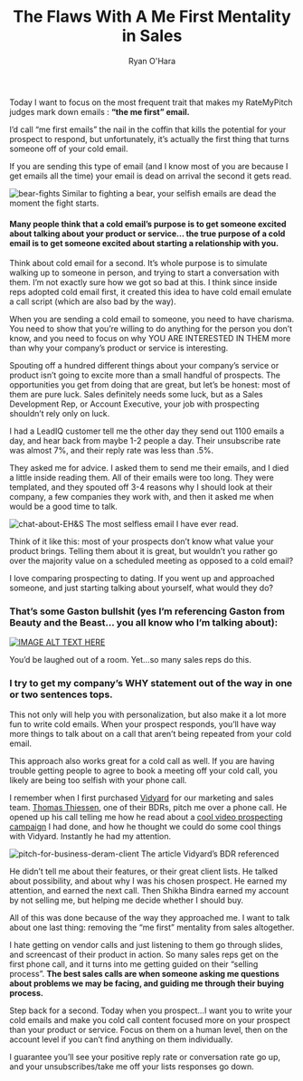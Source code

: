 ﻿---
layout: blog
title: The Flaws With A Me First Mentality in Sales
description: As many of you know, we do a ton of RateMyPitch events throughout the year where we look at cold emails, and coach thousands of sales reps on how to get prospects to respond to your cold emails.
coverImage: /img/bear-fights.jpg
publishDate: Jan 16, 2018

author: Ryan O'Hara
authorProfile:  Ryan O'Hara has been an early employee at several startups helping them with marketing and prospecting tactics, including Dyn who was acquired by Oracle for $600+ million in 2016. He's had prospecting campaigns featured in Fortune, Mashable, and TheNextWeb. Ryan specializes in branding, business development, prospecting, and coaching people on how to make good digital first impressions. He also mentors two accelerators, The Iron Yard and The Alpha Loft, and hosts The Prospecting Podcast.
authorImage: /img/Ryan-OHara-Headshot.png
---


Today I want to focus on the most frequent trait that makes my RateMyPitch judges mark down emails : **“the me first” email.**

I’d call “me first emails” the nail in the coffin that kills the potential for your prospect to respond, but unfortunately, it’s actually the first thing that turns someone off of your cold email.

If you are sending this type of email (and I know most of you are because I get emails all the time) your email is dead on arrival the second it gets read.

![bear-fights](/img/bear-fights.jpg) Similar to fighting a bear, your selfish emails are dead the moment the fight starts.

#### Many people think that a cold email’s purpose is to get someone excited about talking about your product or service… the true purpose of a cold email is to get someone excited about starting a relationship with you.

Think about cold email for a second. It’s whole purpose is to simulate walking up to someone in person, and trying to start a conversation with them. I’m not exactly sure how we got so bad at this. I think since inside reps adopted cold email first, it created this idea to have cold email emulate a call script (which are also bad by the way).

When you are sending a cold email to someone, you need to have charisma. You need to show that you’re willing to do anything for the person you don’t know, and you need to focus on why YOU ARE INTERESTED IN THEM more than why your company’s product or service is interesting.

Spouting off a hundred different things about your company’s service or product isn’t going to excite more than a small handful of prospects. The opportunities you get from doing that are great, but let’s be honest: most of them are pure luck. Sales definitely needs some luck, but as a Sales Development Rep, or Account Executive, your job with prospecting shouldn’t rely only on luck.

I had a LeadIQ customer tell me the other day they send out 1100 emails a day, and hear back from maybe 1-2 people a day. Their unsubscribe rate was almost 7%, and their reply rate was less than .5%.

They asked me for advice. I asked them to send me their emails, and I died a little inside reading them. All of their emails were too long. They were templated, and they spouted off 3-4 reasons why I should look at their company, a few companies they work with, and then it asked me when would be a good time to talk.

![chat-about-EH&S](/img/chat-about-EH&S.png) The most selfless email I have ever read.

Think of it like this: most of your prospects don’t know what value your product brings. Telling them about it is great, but wouldn’t you rather go over the majority value on a scheduled meeting as opposed to a cold email?

I love comparing prospecting to dating. If you went up and approached someone, and just starting talking about yourself, what would they do?

### That’s some Gaston bullshit (yes I’m referencing Gaston from Beauty and the Beast… you all know who I’m talking about):

[![IMAGE ALT TEXT HERE](/img/beautyAndBeast.png)](http://www.youtube.com/watch?feature=player_embedded&v=VuJTqmpBnI0
)


You’d be laughed out of a room. Yet…so many sales reps do this.

### I try to get my company’s WHY statement out of the way in one or two sentences tops.

This not only will help you with personalization, but also make it a lot more fun to write cold emails. When your prospect responds, you’ll have way more things to talk about on a call that aren’t being repeated from your cold email.

This approach also works great for a cold call as well. If you are having trouble getting people to agree to book a meeting off your cold call, you likely are being too selfish with your phone call.

I remember when I first purchased [Vidyard](http://vidyard.com) for our marketing and sales team. [Thomas Thiessen](https://www.linkedin.com/in/thomas-loepp-thiessen-b1744282/), one of their BDRs, pitch me over a phone call. He opened up his call telling me how he read about a [cool video prospecting campaign](https://thenextweb.com/shareables/2012/02/17/now-this-is-how-to-pitch-for-business-from-your-dream-clients/#gref) I had done, and how he thought we could do some cool things with Vidyard. Instantly he had my attention.

![pitch-for-business-deram-client](/img/pitch-for-business-deram-client.png) The article Vidyard’s BDR referenced

He didn’t tell me about their features, or their great client lists. He talked about possibility, and about why I was his chosen prospect. He earned my attention, and earned the next call. Then Shikha Bindra earned my account by not selling me, but helping me decide whether I should buy.

All of this was done because of the way they approached me. I want to talk about one last thing: removing the “me first” mentality from sales altogether.

I hate getting on vendor calls and just listening to them go through slides, and screencast of their product in action. So many sales reps get on the first phone call, and it turns into me getting guided on their “selling process”. **The best sales calls are when someone asking me questions about problems we may be facing, and guiding me through their buying process.**

Step back for a second. Today when you prospect…I want you to write your cold emails and make you cold call content focused more on your prospect than your product or service. Focus on them on a human level, then on the account level if you can’t find anything on them individually.

I guarantee you’ll see your positive reply rate or conversation rate go up, and your unsubscribes/take me off your lists responses go down.